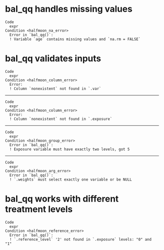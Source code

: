 # bal_qq handles missing values

    Code
      expr
    Condition <halfmoon_na_error>
      Error in `bal_qq()`:
      ! Variable `age` contains missing values and `na.rm = FALSE`

# bal_qq validates inputs

    Code
      expr
    Condition <halfmoon_column_error>
      Error:
      ! Column `nonexistent` not found in `.var`

---

    Code
      expr
    Condition <halfmoon_column_error>
      Error:
      ! Column `nonexistent` not found in `.exposure`

---

    Code
      expr
    Condition <halfmoon_group_error>
      Error in `bal_qq()`:
      ! Exposure variable must have exactly two levels, got 5

---

    Code
      expr
    Condition <halfmoon_arg_error>
      Error in `bal_qq()`:
      ! `.weights` must select exactly one variable or be NULL

# bal_qq works with different treatment levels

    Code
      expr
    Condition <halfmoon_reference_error>
      Error in `bal_qq()`:
      ! `.reference_level` '2' not found in `.exposure` levels: "0" and "1"


